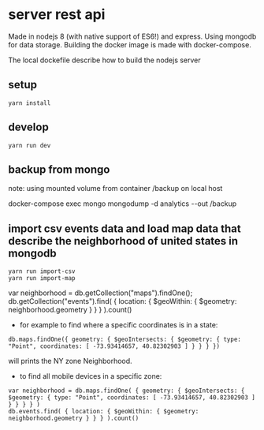 # server rest api 
Made in nodejs 8 (with native support of ES6!) and express. Using mongodb for data storage.
Building the docker image is made with docker-compose.

The local dockefile describe how to build the nodejs server

## setup

```
yarn install
```


## develop

```
yarn run dev
```


## backup from mongo

note: using mounted volume from container /backup on local host

docker-compose exec mongo mongodump -d analytics --out /backup



## import csv events data and load map data that describe the neighborhood of united states in mongodb

```
yarn run import-csv
yarn run import-map
```


var neighborhood = db.getCollection("maps").findOne();
db.getCollection("events").find( { location: { $geoWithin: { $geometry: neighborhood.geometry } } } ).count()




- for example to find where a specific coordinates is in a state:
```
db.maps.findOne({ geometry: { $geoIntersects: { $geometry: { type: "Point", coordinates: [ -73.93414657, 40.82302903 ] } } } })
```
will prints the NY zone Neighborhood.

- to find all mobile devices in a specific zone:
```
var neighborhood = db.maps.findOne( { geometry: { $geoIntersects: { $geometry: { type: "Point", coordinates: [ -73.93414657, 40.82302903 ] } } } } )
db.events.find( { location: { $geoWithin: { $geometry: neighborhood.geometry } } } ).count()
```

